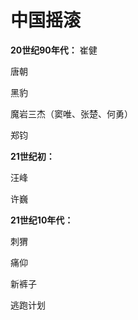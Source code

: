 # 中国摇滚
__20世纪90年代：__ 
崔健 

唐朝 

黑豹 

魔岩三杰（窦唯、张楚、何勇） 

郑钧

__21世纪初：__ 

汪峰 

许巍

__21世纪10年代：__ 

刺猬 

痛仰 

新裤子 

逃跑计划
